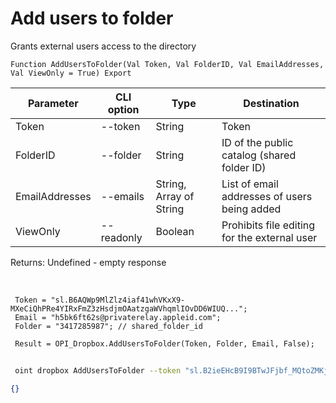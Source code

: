 ﻿---
sidebar_position: 4
---

# Add users to folder
 Grants external users access to the directory



`Function AddUsersToFolder(Val Token, Val FolderID, Val EmailAddresses, Val ViewOnly = True) Export`

 | Parameter | CLI option | Type | Destination |
 |-|-|-|-|
 | Token | --token | String | Token |
 | FolderID | --folder | String | ID of the public catalog (shared folder ID) |
 | EmailAddresses | --emails | String, Array of String | List of email addresses of users being added |
 | ViewOnly | --readonly | Boolean | Prohibits file editing for the external user |

 
 Returns: Undefined - empty response

<br/>




```bsl title="Code example"
 Token = "sl.B6AQWp9MlZlz4iaf41whVKxX9-MXeCiQhPRe4YIRxFmZ3zHsdjmOAatzgaWVhqmlIOvDD6WIUQ...";
 Email = "h5bk6ft62s@privaterelay.appleid.com";
 Folder = "3417285987"; // shared_folder_id
 
 Result = OPI_Dropbox.AddUsersToFolder(Token, Folder, Email, False);
```
	


```sh title="CLI command example"
 
 oint dropbox AddUsersToFolder --token "sl.B2ieEHcB9I9BTwJFjbf_MQtoZMKjGYgkpBqzQkvBfuSz41Qpy5r3d7a4ax22I5ILWhd9KLbN5L..." --folder %folder% --emails %emails% --readonly %readonly%

```

```json title="Result"
{}
```
